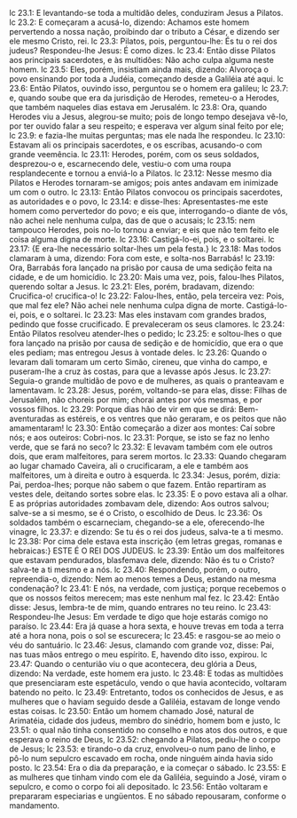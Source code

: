 lc 23.1: E levantando-se toda a multidão deles, conduziram Jesus a Pilatos.
lc 23.2: E começaram a acusá-lo, dizendo: Achamos este homem pervertendo a nossa nação, proibindo dar o tributo a César, e dizendo ser ele mesmo Cristo, rei.
lc 23.3: Pilatos, pois, perguntou-lhe: És tu o rei dos judeus? Respondeu-lhe Jesus: É como dizes.
lc 23.4: Então disse Pilatos aos principais sacerdotes, e às multidões: Não acho culpa alguma neste homem.
lc 23.5: Eles, porém, insistiam ainda mais, dizendo: Alvoroça o povo ensinando por toda a Judéia, começando desde a Galiléia até aqui.
lc 23.6: Então Pilatos, ouvindo isso, perguntou se o homem era galileu;
lc 23.7: e, quando soube que era da jurisdição de Herodes, remeteu-o a Herodes, que também naqueles dias estava em Jerusalém.
lc 23.8: Ora, quando Herodes viu a Jesus, alegrou-se muito; pois de longo tempo desejava vê-lo, por ter ouvido falar a seu respeito; e esperava ver algum sinal feito por ele;
lc 23.9: e fazia-lhe muitas perguntas; mas ele nada lhe respondeu.
lc 23.10: Estavam ali os principais sacerdotes, e os escribas, acusando-o com grande veemência.
lc 23.11: Herodes, porém, com os seus soldados, desprezou-o e, escarnecendo dele, vestiu-o com uma roupa resplandecente e tornou a enviá-lo a Pilatos.
lc 23.12: Nesse mesmo dia Pilatos e Herodes tornaram-se amigos; pois antes andavam em inimizade um com o outro.
lc 23.13: Então Pilatos convocou os principais sacerdotes, as autoridades e o povo,
lc 23.14: e disse-lhes: Apresentastes-me este homem como pervertedor do povo; e eis que, interrogando-o diante de vós, não achei nele nenhuma culpa, das de que o acusais;
lc 23.15: nem tampouco Herodes, pois no-lo tornou a enviar; e eis que não tem feito ele coisa alguma digna de morte.
lc 23.16: Castigá-lo-ei, pois, e o soltarei.
lc 23.17: {E era-lhe necessário soltar-lhes um pela festa.}
lc 23.18: Mas todos clamaram à uma, dizendo: Fora com este, e solta-nos Barrabás!
lc 23.19: Ora, Barrabás fora lançado na prisão por causa de uma sedição feita na cidade, e de um homicídio.
lc 23.20: Mais uma vez, pois, falou-lhes Pilatos, querendo soltar a Jesus.
lc 23.21: Eles, porém, bradavam, dizendo: Crucifica-o! crucifica-o!
lc 23.22: Falou-lhes, então, pela terceira vez: Pois, que mal fez ele? Não achei nele nenhuma culpa digna de morte. Castigá-lo-ei, pois, e o soltarei.
lc 23.23: Mas eles instavam com grandes brados, pedindo que fosse crucificado. E prevaleceram os seus clamores.
lc 23.24: Então Pilatos resolveu atender-lhes o pedido;
lc 23.25: e soltou-lhes o que fora lançado na prisão por causa de sedição e de homicídio, que era o que eles pediam; mas entregou Jesus à vontade deles.
lc 23.26: Quando o levaram dali tomaram um certo Simão, cireneu, que vinha do campo, e puseram-lhe a cruz às costas, para que a levasse após Jesus.
lc 23.27: Seguia-o grande multidão de povo e de mulheres, as quais o pranteavam e lamentavam.
lc 23.28: Jesus, porém, voltando-se para elas, disse: Filhas de Jerusalém, não choreis por mim; chorai antes por vós mesmas, e por vossos filhos.
lc 23.29: Porque dias hão de vir em que se dirá: Bem-aventuradas as estéreis, e os ventres que não geraram, e os peitos que não amamentaram!
lc 23.30: Então começarão a dizer aos montes: Caí sobre nós; e aos outeiros: Cobri-nos.
lc 23.31: Porque, se isto se faz no lenho verde, que se fará no seco?
lc 23.32: E levavam também com ele outros dois, que eram malfeitores, para serem mortos.
lc 23.33: Quando chegaram ao lugar chamado Caveira, ali o crucificaram, a ele e também aos malfeitores, um à direita e outro à esquerda.
lc 23.34: Jesus, porém, dizia: Pai, perdoa-lhes; porque não sabem o que fazem. Então repartiram as vestes dele, deitando sortes sobre elas.
lc 23.35: E o povo estava ali a olhar. E as próprias autoridades zombavam dele, dizendo: Aos outros salvou; salve-se a si mesmo, se é o Cristo, o escolhido de Deus.
lc 23.36: Os soldados também o escarneciam, chegando-se a ele, oferecendo-lhe vinagre,
lc 23.37: e dizendo: Se tu és o rei dos judeus, salva-te a ti mesmo.
lc 23.38: Por cima dele estava esta inscrição {em letras gregas, romanas e hebraicas:} ESTE É O REI DOS JUDEUS.
lc 23.39: Então um dos malfeitores que estavam pendurados, blasfemava dele, dizendo: Não és tu o Cristo? salva-te a ti mesmo e a nós.
lc 23.40: Respondendo, porém, o outro, repreendia-o, dizendo: Nem ao menos temes a Deus, estando na mesma condenação?
lc 23.41: E nós, na verdade, com justiça; porque recebemos o que os nossos feitos merecem; mas este nenhum mal fez.
lc 23.42: Então disse: Jesus, lembra-te de mim, quando entrares no teu reino.
lc 23.43: Respondeu-lhe Jesus: Em verdade te digo que hoje estarás comigo no paraíso.
lc 23.44: Era já quase a hora sexta, e houve trevas em toda a terra até a hora nona, pois o sol se escurecera;
lc 23.45: e rasgou-se ao meio o véu do santuário.
lc 23.46: Jesus, clamando com grande voz, disse: Pai, nas tuas mãos entrego o meu espírito. E, havendo dito isso, expirou.
lc 23.47: Quando o centurião viu o que acontecera, deu glória a Deus, dizendo: Na verdade, este homem era justo.
lc 23.48: E todas as multidões que presenciaram este espetáculo, vendo o que havia acontecido, voltaram batendo no peito.
lc 23.49: Entretanto, todos os conhecidos de Jesus, e as mulheres que o haviam seguido desde a Galiléia, estavam de longe vendo estas coisas.
lc 23.50: Então um homem chamado José, natural de Arimatéia, cidade dos judeus, membro do sinédrio, homem bom e justo,
lc 23.51: o qual não tinha consentido no conselho e nos atos dos outros, e que esperava o reino de Deus,
lc 23.52: chegando a Pilatos, pediu-lhe o corpo de Jesus;
lc 23.53: e tirando-o da cruz, envolveu-o num pano de linho, e pô-lo num sepulcro escavado em rocha, onde ninguém ainda havia sido posto.
lc 23.54: Era o dia da preparação, e ia começar o sábado.
lc 23.55: E as mulheres que tinham vindo com ele da Galiléia, seguindo a José, viram o sepulcro, e como o corpo foi ali depositado.
lc 23.56: Então voltaram e prepararam especiarias e ungüentos. E no sábado repousaram, conforme o mandamento.
